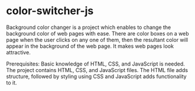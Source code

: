# color-switcher-js

Background color changer is a project which enables to change the background color of web pages with ease. There are color boxes on a web page when the user clicks on any one of them, then the resultant color will appear in the background of the web page. It makes web pages look attractive.

Prerequisites: Basic knowledge of HTML, CSS, and JavaScript is needed. The project contains HTML, CSS, and JavaScript files. The HTML file adds structure, followed by styling using CSS and JavaScript adds functionality to it.